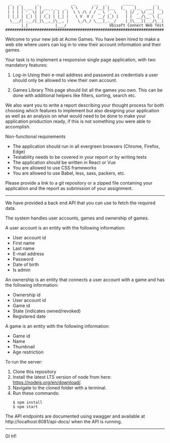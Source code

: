 ```
  _   _       _              __        __   _       _____         _
 | | | |_ __ | | __ _ _   _  \ \      / /__| |__   |_   _|__  ___| |_
 | | | | '_ \| |/ _` | | | |  \ \ /\ / / _ \ '_ \    | |/ _ \/ __| __|
 | |_| | |_) | | (_| | |_| |   \ V  V /  __/ |_) |   | |  __/\__ \ |_
  \___/| .__/|_|\__,_|\__, |    \_/\_/ \___|_.__/    |_|\___||___/\__|
       |_|            |___/                   Ubisoft Connect Web Test
######################################################################
```

Welcome to your new job at Acme Games. You have been hired to make a web site
where users can log in to view their account information and their games.

Your task is to implement a responsive single page application, with two
mandatory features:

1) Log-in
Using their e-mail address and password as credentials a user should only be
allowed to view their own account.

2) Games Library
This page should list all the games you own. This can be done with additional
helpers like filters, sorting, search etc.

We also want you to write a report describing your thought process for both
choosing which features to implement but also designing your application as
well as an analysis on what would need to be done to make your application
production ready, if this is not something you were able to accomplish.

Non-functional requirements
* The application should run in all evergreen browsers (Chrome, Firefox, Edge)
* Testability needs to be covered in your report or by writing tests
* The application should be written in React or Vue
* You are allowed to use CSS frameworks
* You are allowed to use Babel, less, sass, packers, etc.

Please provide a link to a git repository or a zipped file containing your
application and the report as submission of your assignment.

--------------------------------------------------------------------------------

We have provided a back end API that you can use to fetch the required data.

The system handles user accounts, games and ownership of games.

A user account is an entity with the following information:
- User account id
- First name
- Last name
- E-mail address
- Password
- Date of birth
- Is admin

An ownership is an entity that connects a user account with a game and has the
following information:
- Ownership id
- User account id
- Game id
- State (indicates owned/revoked)
- Registered date

A game is an entity with the following information:
- Game id
- Name
- Thumbnail
- Age restriction

To run the server:
1. Clone this repository
2. Install the latest LTS version of node from here: https://nodejs.org/en/download/.
3. Navigate to the cloned folder with a terminal.
4. Run these commands:
    ```
    $ npm install
    $ npm start
    ```

The API endpoints are documented using swagger and available at
http://localhost:8081/api-docs/ when the API is running.

--------------------------------------------------------------------------------

Gl hf!
